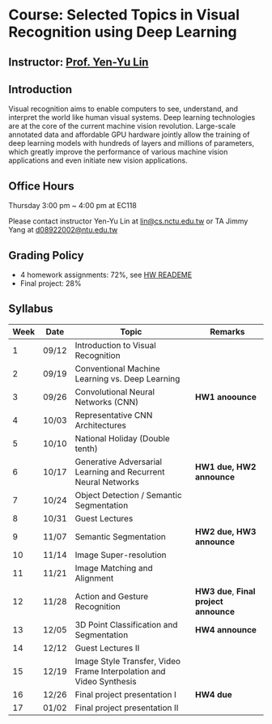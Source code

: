 # Course: Selected Topics in Visual Recognition using Deep Learning
## Instructor: [Prof. Yen-Yu Lin](https://www.cs.nctu.edu.tw/members/detail/lin)
## Introduction
Visual recognition aims to enable computers to see, understand, and interpret the world like human visual systems. Deep learning technologies are at the core of the current machine vision revolution. Large-scale annotated data and affordable GPU hardware jointly allow the training of deep learning models with hundreds of layers and millions of parameters, which greatly improve the performance of various machine vision applications and even initiate new vision applications.
## Office Hours
Thursday 3:00 pm ~ 4:00 pm at EC118

Please contact instructor Yen-Yu Lin at lin@cs.nctu.edu.tw or TA Jimmy Yang at d08922002@ntu.edu.tw 
## Grading Policy
- 4 homework assignments: 72%, see [HW READEME](https://github.com/NCTU-VRDL/CS_IOC5008/blob/master/HW_README.MD)
- Final project: 28%
## Syllabus
| Week | Date     |Topic                                                                                      | Remarks                                  |
| ---- | -------- | ------------------------------------------------------------------------------------------| -----------------------------------------|    
|   1  |  09/12   | Introduction to Visual Recognition                                                        |                                          |
|   2  |  09/19   | Conventional Machine Learning vs. Deep Learning                                           |                                          |
|   3  |  09/26   | Convolutional Neural Networks (CNN)                                                       | **HW1 anoounce**                        |
|   4  |  10/03   | Representative CNN Architectures                                                          |                                          |
|   5  |  10/10   | National Holiday (Double tenth)                                                           |                                          |
|   6  |  10/17   | Generative Adversarial Learning and Recurrent Neural Networks                             | **HW1 due, HW2 announce**                |
|   7  |  10/24   | Object Detection / Semantic Segmentation                                                  |                         |
|   8  |  10/31   | Guest Lectures                                                                            |                                |
|   9  |  11/07   | Semantic Segmentation                                                                     | **HW2 due, HW3 announce**                                         |    
|   10 |  11/14   | Image Super-resolution                                                                    |                                          |    
|   11 |  11/21   | Image Matching and Alignment                                                              |  |    
|   12 |  11/28   | Action and Gesture Recognition                                                            |**HW3 due**, **Final project announce**                                         |   
|   13 |  12/05   | 3D Point Classification and Segmentation                                                  |**HW4 announce**                          |   
|   14 |  12/12   | Guest Lectures II                                                                         |                                          |   
|   15 |  12/19   | Image Style Transfer, Video Frame Interpolation and Video Synthesis                       |                                          |   
|   16 |  12/26   | Final project presentation I                                                              | **HW4 due**                              |   
|   17 |  01/02   | Final project presentation II                                                             |                                          |  
